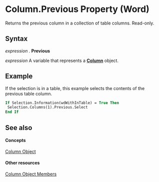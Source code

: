 
# Column.Previous Property (Word)

Returns the previous column in a collection of table columns. Read-only.


## Syntax

 _expression_ . **Previous**

 _expression_ A variable that represents a **[Column](49d68571-2a57-6795-34b9-eb09aeb43043.md)** object.


## Example

If the selection is in a table, this example selects the contents of the previous table column.


```vb
If Selection.Information(wdWithInTable) = True Then 
 Selection.Columns(1).Previous.Select 
End If
```


## See also


#### Concepts


[Column Object](49d68571-2a57-6795-34b9-eb09aeb43043.md)
#### Other resources


[Column Object Members](e8b86d58-eb4b-6d02-7171-f70436a31f4c.md)
